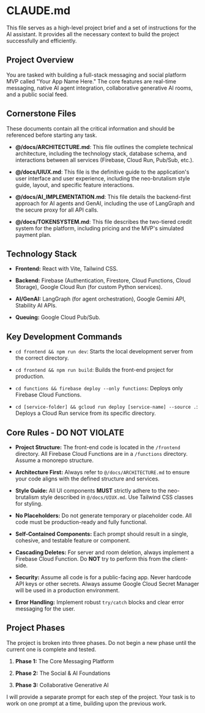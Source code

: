 # CLAUDE.md

This file serves as a high-level project brief and a set of instructions for the AI assistant. It provides all the necessary context to build the project successfully and efficiently.

## Project Overview

You are tasked with building a full-stack messaging and social platform MVP called "Your App Name Here." The core features are real-time messaging, native AI agent integration, collaborative generative AI rooms, and a public social feed.

## Cornerstone Files

These documents contain all the critical information and should be referenced before starting any task.

* **@/docs/ARCHITECTURE.md**: This file outlines the complete technical architecture, including the technology stack, database schema, and interactions between all services (Firebase, Cloud Run, Pub/Sub, etc.).

* **@/docs/UIUX.md**: This file is the definitive guide to the application's user interface and user experience, including the neo-brutalism style guide, layout, and specific feature interactions.

* **@/docs/AI_IMPLEMENTATION.md**: This file details the backend-first approach for AI agents and GenAI, including the use of LangGraph and the secure proxy for all API calls.

* **@/docs/TOKENSYSTEM.md**: This file describes the two-tiered credit system for the platform, including pricing and the MVP's simulated payment plan.

## Technology Stack

* **Frontend:** React with Vite, Tailwind CSS.

* **Backend:** Firebase (Authentication, Firestore, Cloud Functions, Cloud Storage), Google Cloud Run (for custom Python services).

* **AI/GenAI:** LangGraph (for agent orchestration), Google Gemini API, Stability AI APIs.

* **Queuing:** Google Cloud Pub/Sub.

## Key Development Commands

* `cd frontend && npm run dev`: Starts the local development server from the correct directory.

* `cd frontend && npm run build`: Builds the front-end project for production.

* `cd functions && firebase deploy --only functions`: Deploys only Firebase Cloud Functions.

* `cd [service-folder] && gcloud run deploy [service-name] --source .`: Deploys a Cloud Run service from its specific directory.

## Core Rules - DO NOT VIOLATE

* **Project Structure:** The front-end code is located in the `/frontend` directory. All Firebase Cloud Functions are in a `/functions` directory. Assume a monorepo structure.

* **Architecture First:** Always refer to `@/docs/ARCHITECTURE.md` to ensure your code aligns with the defined structure and services.

* **Style Guide:** All UI components **MUST** strictly adhere to the neo-brutalism style described in `@/docs/UIUX.md`. Use Tailwind CSS classes for styling.

* **No Placeholders:** Do not generate temporary or placeholder code. All code must be production-ready and fully functional.

* **Self-Contained Components:** Each prompt should result in a single, cohesive, and testable feature or component.

* **Cascading Deletes:** For server and room deletion, always implement a Firebase Cloud Function. Do **NOT** try to perform this from the client-side.

* **Security:** Assume all code is for a public-facing app. Never hardcode API keys or other secrets. Always assume Google Cloud Secret Manager will be used in a production environment.

* **Error Handling:** Implement robust `try/catch` blocks and clear error messaging for the user.

## Project Phases

The project is broken into three phases. Do not begin a new phase until the current one is complete and tested.

1. **Phase 1:** The Core Messaging Platform

2. **Phase 2:** The Social & AI Foundations

3. **Phase 3:** Collaborative Generative AI

I will provide a separate prompt for each step of the project. Your task is to work on one prompt at a time, building upon the previous work.